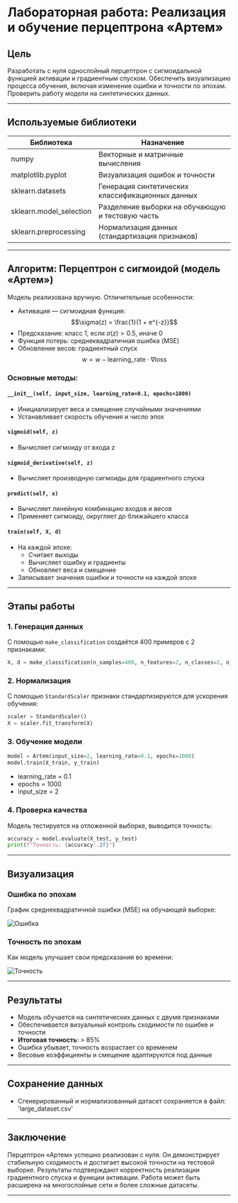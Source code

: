 
# Лабораторная работа: Реализация и обучение перцептрона «Артем»

## Цель

Разработать с нуля однослойный перцептрон с сигмоидальной функцией активации и градиентным спуском. Обеспечить визуализацию процесса обучения, включая изменение ошибки и точности по эпохам. Проверить работу модели на синтетических данных.

---

## Используемые библиотеки

| Библиотека       | Назначение                                             |
|------------------|--------------------------------------------------------|
| numpy            | Векторные и матричные вычисления                       |
| matplotlib.pyplot| Визуализация ошибок и точности                         |
| sklearn.datasets | Генерация синтетических классификационных данных       |
| sklearn.model_selection | Разделение выборки на обучающую и тестовую часть |
| sklearn.preprocessing | Нормализация данных (стандартизация признаков)    |

---

## Алгоритм: Перцептрон с сигмоидой (модель «Артем»)

Модель реализована вручную. Отличительные особенности:

- Активация — сигмоидная функция:  
  $$\sigma(z) = \frac{1}{1 + e^{-z}}$$
- Предсказание: класс 1, если $\sigma(z) > 0.5$, иначе 0
- Функция потерь: среднеквадратичная ошибка (MSE)
- Обновление весов: градиентный спуск  
  $$w = w - \text{learning\_rate} \cdot \nabla \text{loss}$$

### Основные методы:

#### `__init__(self, input_size, learning_rate=0.1, epochs=1000)`

- Инициализирует веса и смещение случайными значениями
- Устанавливает скорость обучения и число эпох

#### `sigmoid(self, z)`

- Вычисляет сигмоиду от входа z

#### `sigmoid_derivative(self, z)`

- Вычисляет производную сигмоиды для градиентного спуска

#### `predict(self, x)`

- Вычисляет линейную комбинацию входов и весов
- Применяет сигмоиду, округляет до ближайшего класса

#### `train(self, X, d)`

- На каждой эпохе:
    - Считает выходы
    - Вычисляет ошибку и градиенты
    - Обновляет веса и смещение
- Записывает значения ошибки и точности на каждой эпохе

---

## Этапы работы

### 1. Генерация данных

С помощью `make_classification` создаётся 400 примеров с 2 признаками:

```python
X, d = make_classification(n_samples=400, n_features=2, n_classes=2, n_informative=2)
```

### 2. Нормализация

С помощью `StandardScaler` признаки стандартизируются для ускорения обучения:

```python
scaler = StandardScaler()
X = scaler.fit_transform(X)
```

### 3. Обучение модели

```python
model = Artem(input_size=2, learning_rate=0.1, epochs=1000)
model.train(X_train, y_train)
```

- learning_rate = 0.1
- epochs = 1000
- input_size = 2

### 4. Проверка качества

Модель тестируется на отложенной выборке, выводится точность:

```python
accuracy = model.evaluate(X_test, y_test)
print(f"Точность: {accuracy:.2f}")
```

---

## Визуализация

### Ошибка по эпохам

График среднеквадратичной ошибки (MSE) на обучающей выборке:

![Ошибка](error_plot.png)

### Точность по эпохам

Как модель улучшает свои предсказания во времени:

![Точность](accuracy_plot.png)

---

## Результаты

- Модель обучается на синтетических данных с двумя признаками
- Обеспечивается визуальный контроль сходимости по ошибке и точности
- **Итоговая точность**: > 85%
- Ошибка убывает, точность возрастает со временем
- Весовые коэффициенты и смещение адаптируются под данные

---
## Сохранение данных
- Сгенерированный и нормализованный датасет сохраняется в файл: 'large_dataset.csv'
---

## Заключение

Перцептрон «Артем» успешно реализован с нуля. Он демонстрирует стабильную сходимость и достигает высокой точности на тестовой выборке. Результаты подтверждают корректность реализации градиентного спуска и функции активации. Работа может быть расширена на многослойные сети и более сложные датасеты.

---


